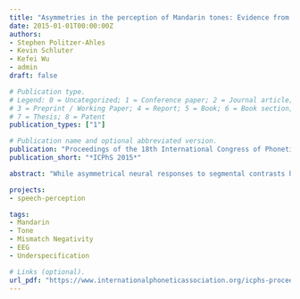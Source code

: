 ```yaml
---
title: "Asymmetries in the perception of Mandarin tones: Evidence from mismatch negativity"
date: 2015-01-01T00:00:00Z
authors:
- Stephen Politzer-Ahles
- Kevin Schluter
- Kefei Wu
- admin
draft: false

# Publication type.
# Legend: 0 = Uncategorized; 1 = Conference paper; 2 = Journal article;
# 3 = Preprint / Working Paper; 4 = Report; 5 = Book; 6 = Book section;
# 7 = Thesis; 8 = Patent
publication_types: ["1"]

# Publication name and optional abbreviated version.
publication: "Proceedings of the 18th International Congress of Phonetic Sciences"
publication_short: "*ICPhS 2015*"

abstract: "While asymmetrical neural responses to segmental contrasts have been used to articulate theories of the featural representation of speech sounds, little is known about asymmetrical responses to suprasegmental phenomena. The present study tested the neural processing of Mandarin tones using a passive oddball paradigm. For both native Chinese speakers and naive speakers with no Chinese experience, Tone 3 (T3), which alternates with T2 in certain contexts, elicited asymmetrical mismatch negativity (MMN) effects. Specifically, when contrasting T3 and another tone (T2 or T4), a smaller MMN was elicited when T3 was the standard than when the other tone was the standard. On the other hand, no asymmetry was observed between T2 and T4, a pair that does not productively alternate. The results suggest that T3 standards have an underspecified lexical representation."

projects:
- speech-perception

tags:
- Mandarin
- Tone
- Mismatch Negativity
- EEG
- Underspecification

# Links (optional).
url_pdf: "https://www.internationalphoneticassociation.org/icphs-proceedings/ICPhS2015/Papers/ICPHS0380.pdf"
---
```

